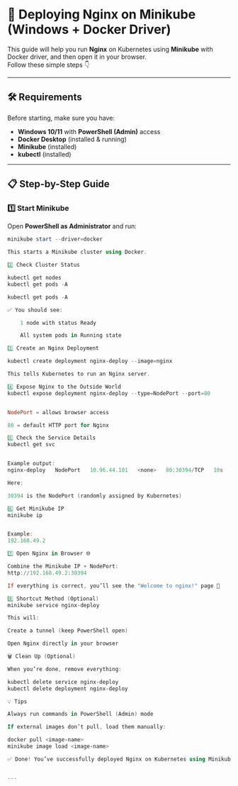 # 🚀 Deploying Nginx on Minikube (Windows + Docker Driver)

This guide will help you run **Nginx** on Kubernetes using **Minikube** with Docker driver, and then open it in your browser.  
Follow these simple steps 👇

---

## 🛠 Requirements
Before starting, make sure you have:
- **Windows 10/11** with **PowerShell (Admin)** access
- **Docker Desktop** (installed & running)
- **Minikube** (installed)
- **kubectl** (installed)

---

## 📋 Step-by-Step Guide

### 1️⃣ Start Minikube
Open **PowerShell as Administrator** and run:
```powershell
minikube start --driver=docker

This starts a Minikube cluster using Docker.

2️⃣ Check Cluster Status

kubectl get nodes
kubectl get pods -A

kubectl get pods -A

✅ You should see:

    1 node with status Ready

    All system pods in Running state

3️⃣ Create an Nginx Deployment

kubectl create deployment nginx-deploy --image=nginx

This tells Kubernetes to run an Nginx server.

4️⃣ Expose Nginx to the Outside World
kubectl expose deployment nginx-deploy --type=NodePort --port=80


NodePort = allows browser access

80 = default HTTP port for Nginx

5️⃣ Check the Service Details
kubectl get svc


Example output:
nginx-deploy   NodePort   10.96.44.101   <none>   80:30394/TCP   10s

Here:

30394 is the NodePort (randomly assigned by Kubernetes)

6️⃣ Get Minikube IP
minikube ip


Example:
192.168.49.2

7️⃣ Open Nginx in Browser 🌐

Combine the Minikube IP + NodePort:
http://192.168.49.2:30394

If everything is correct, you’ll see the "Welcome to nginx!" page 🎉 

8️⃣ Shortcut Method (Optional)
minikube service nginx-deploy

This will:

Create a tunnel (keep PowerShell open)

Open Nginx directly in your browser

🗑 Clean Up (Optional)

When you’re done, remove everything:

kubectl delete service nginx-deploy
kubectl delete deployment nginx-deploy

💡 Tips

Always run commands in PowerShell (Admin) mode

If external images don’t pull, load them manually:

docker pull <image-name>
minikube image load <image-name>

✅ Done! You’ve successfully deployed Nginx on Kubernetes using Minikube with Docker driver on Windows 🚀


---
